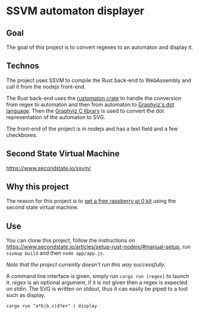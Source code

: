 # SSVM automaton displayer
## Goal
The goal of this project is to convert regexes to an automaton and display it.

## Technos
The project uses SSVM to compile the Rust back-end to WebAssembly and call it from the nodejs front-end.

The Rust back-end uses the [rustomaton crate](https://crates.io/crates/rustomaton) to handle the conversion from regex to automaton and then from automaton to [Graphviz's dot language](https://graphviz.org/doc/info/lang.html). Then the [Graphviz C library](https://gitlab.com/graphviz/graphviz/) is used to convert the dot representation of the automaton to SVG.

The front-end of the project is in nodejs and has a text field and a few checkboxes.

## Second State Virtual Machine
<https://www.secondstate.io/ssvm/>

## Why this project
The reason for this project is to [get a free raspberry pi 0 kit](https://www.secondstate.io/articles/raspberry-pi-for-free-20200709/) using the second state virtual machine.

## Use
You can clone this project, follow the instructions on <https://www.secondstate.io/articles/setup-rust-nodejs/#manual-setup>, run `ssvmup build` and then `node app/app.js`.

*Note that the project currently doesn't run this way successfully.*

A command line interface is given, simply run `cargo run [regex]` to launch it. *regex* is an optional argument, if it is not given then a regex is expected on stdin. The SVG is written on stdout, thus it can easily be piped to a tool such as display.

```shell
cargo run "a*b|b.c|d?e+" | display
```
